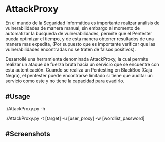# AttackProxy

En el mundo de la Seguridad Informática es importante realizar análisis de vulnerabilidades de manera manual, sin embargo
al momento de automatizar la busqueda de vulnerabilidades, permite que el Pentester pueda optimizar el tiempo, y de esta 
manera obtener resultados de una manera mas expedita, (Por supuesto que es importante verificar que las vulnerabilidades
encontradas no se traten de falsos positivos).

Desarrollé una herramienta denominada AttackProxy, la cual permite realizar un ataque de fuerza bruta hacia un servicio 
que se encuentre con esta autenticación. Cuando se realiza un Pentesting en BlackBox (Caja Negra), el pentester puede 
encontrarse limitado si tiene que auditar un servicio como este y no tiene la capacidad para evadirlo.


#Usage
----

./AttackProxy.py -h 

./AttackProxy.py -t [target] -u [user_proxy] -w [wordlist_password]      



#Screenshots
----
